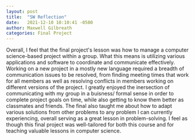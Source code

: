 ```yaml
---
layout: post
title:  "SW Reflection"
date:   2021-12-10 10:10:41 -0500
author: Maxwell Gilbreath
categories: Final Project
---
```

Overall, I feel that the final project's lesson was how to manage a computer science-based project within a group. What this means is utilizing various applications and software to
coordinate and communicate effectively. Working on a new project in a mostly new language required a breadth of communication issues to be resolved, from finding meeting times
that work for all members as well as resolving conflicts in members working on different versions of the project. I greatly enjoyed the inersection of communicating with my group
in a buisness/ formal sense in order to complete project goals on time, while also getting to know them better as classmates and friends. The final also taught me about how to 
adapt various solutions from other problems to any problem I can currently experiencing, overall serving as a great lesson in problem-solving. I feel as though this final project 
was well-tailored for both this course and for teaching valuable lessons in computer science.
